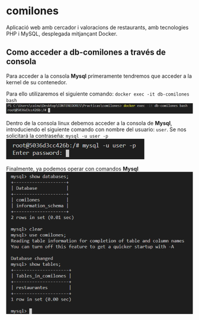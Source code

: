 # comilones
Aplicació web amb cercador i valoracions de restaurants, amb tecnologies PHP i MySQL, desplegada mitjançant Docker.

## Como acceder a db-comilones a través de consola

Para acceder a la consola **Mysql** primeramente tendremos que acceder a la kernel de su contenedor. 

Para ello utilizaremos el siguiente comando:
`docker exec -it db-comilones bash`
![docker exec -it db-comilones bash](www/img/acceso_por_consola_mysql.PNG)

Dentro de la consola linux debemos acceder a la consola de **Mysql**,
introduciendo el siguiente comando con nombre del usuario: `user`.
Se nos solicitará la contraseña:
`mysql -u user -p`
![docker exec -it db-comilones bash](www/img/en_consola_a_la_consla_mysql.png)

Finalmente, ya podemos operar con comandos **Mysql**
![Operaciones Mysql](www/img/operaciones_mysql.png)


